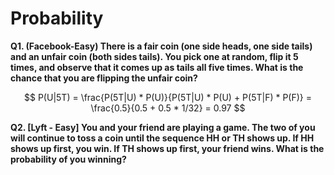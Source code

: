 # Probability

**Q1. \(Facebook-Easy\) There is a fair coin \(one side heads, one side tails\) and an unfair coin \(both sides tails\). You pick one at random, flip it 5 times, and observe that it comes up as tails all five times. What is the chance that you are flipping the unfair coin?**

$$
P(U|5T) = \frac{P(5T|U) * P(U)}{P(5T|U) * P(U) + P(5T|F) * P(F)} = \frac{0.5}{0.5 + 0.5 * 1/32} = 0.97
$$

**Q2. \[Lyft - Easy\] You and your friend are playing a game. The two of you will continue to toss a coin until the sequence HH or TH shows up. If HH shows up first, you win. If TH shows up first, your friend wins. What is the probability of you winning?**

